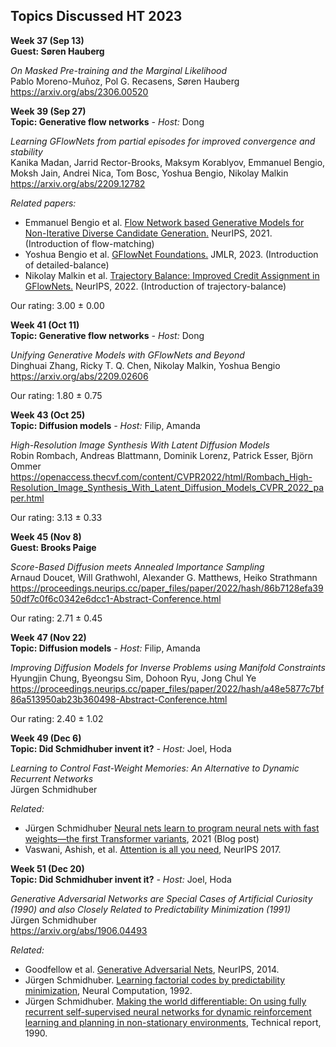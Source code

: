 ## Topics Discussed HT 2023

__Week 37 (Sep 13)__
<br>
__Guest: Søren Hauberg__

*On Masked Pre-training and the Marginal Likelihood*
<br>
Pablo Moreno-Muñoz, Pol G. Recasens, Søren Hauberg
<br>
https://arxiv.org/abs/2306.00520

__Week 39 (Sep 27)__
<br>
__Topic: Generative flow networks__
_- Host:_ Dong

*Learning GFlowNets from partial episodes for improved convergence and stability*
<br>
Kanika Madan, Jarrid Rector-Brooks, Maksym Korablyov, Emmanuel Bengio, Moksh Jain, Andrei Nica, Tom Bosc, Yoshua Bengio, Nikolay Malkin
<br>
https://arxiv.org/abs/2209.12782

*Related papers:*

* Emmanuel Bengio et al. [Flow Network based Generative Models for Non-Iterative Diverse Candidate Generation.](https://arxiv.org/abs/2106.04399) NeurIPS, 2021. (Introduction of flow-matching)
* Yoshua Bengio et al. [GFlowNet Foundations.](https://www.jmlr.org/papers/v24/22-0364.html) JMLR, 2023. (Introduction of detailed-balance)
* Nikolay Malkin et al. [Trajectory Balance: Improved Credit Assignment in GFlowNets.](https://arxiv.org/abs/2201.13259) NeurIPS, 2022. (Introduction of trajectory-balance)

Our rating: 3.00 ± 0.00

__Week 41 (Oct 11)__
<br>
__Topic: Generative flow networks__
_- Host:_ Dong

*Unifying Generative Models with GFlowNets and Beyond*
<br>
Dinghuai Zhang, Ricky T. Q. Chen, Nikolay Malkin, Yoshua Bengio
<br>
https://arxiv.org/abs/2209.02606

Our rating: 1.80 ± 0.75

__Week 43 (Oct 25)__
<br>
__Topic: Diffusion models__
_- Host:_ Filip, Amanda

*High-Resolution Image Synthesis With Latent Diffusion Models*
<br>
Robin Rombach, Andreas Blattmann, Dominik Lorenz, Patrick Esser, Björn Ommer
<br>
https://openaccess.thecvf.com/content/CVPR2022/html/Rombach_High-Resolution_Image_Synthesis_With_Latent_Diffusion_Models_CVPR_2022_paper.html

Our rating: 3.13 ± 0.33

__Week 45 (Nov 8)__
<br>
__Guest: Brooks Paige__

*Score-Based Diffusion meets Annealed Importance Sampling*
<br>
Arnaud Doucet, Will Grathwohl, Alexander G. Matthews, Heiko Strathmann
<br>
https://proceedings.neurips.cc/paper_files/paper/2022/hash/86b7128efa3950df7c0f6c0342e6dcc1-Abstract-Conference.html

Our rating: 2.71 ± 0.45

__Week 47 (Nov 22)__
<br>
__Topic: Diffusion models__
_- Host:_ Filip, Amanda

*Improving Diffusion Models for Inverse Problems using Manifold Constraints*
<br>
Hyungjin Chung, Byeongsu Sim, Dohoon Ryu, Jong Chul Ye
<br>
https://proceedings.neurips.cc/paper_files/paper/2022/hash/a48e5877c7bf86a513950ab23b360498-Abstract-Conference.html

Our rating: 2.40 ± 1.02

__Week 49 (Dec 6)__
<br>
__Topic: Did Schmidhuber invent it?__
_- Host:_ Joel, Hoda

*Learning to Control Fast-Weight Memories: An Alternative to Dynamic Recurrent Networks*
<br>
Jürgen Schmidhuber

*Related:*

* Jürgen Schmidhuber [Neural nets learn to program neural nets with fast weights—the first Transformer variants](https://people.idsia.ch/~juergen/fast-weight-programmer-1991-transformer.html), 2021 (Blog post)
* Vaswani, Ashish, et al. [Attention is all you need](https://proceedings.neurips.cc/paper_files/paper/2017/hash/3f5ee243547dee91fbd053c1c4a845aa-Abstract.html), NeurIPS 2017.

__Week 51 (Dec 20)__
<br>
__Topic: Did Schmidhuber invent it?__
_- Host:_ Joel, Hoda

*Generative Adversarial Networks are Special Cases of Artificial Curiosity (1990) and also Closely Related to Predictability Minimization (1991)*
<br>
Jürgen Schmidhuber
<br>
https://arxiv.org/abs/1906.04493

*Related:*

* Goodfellow et al. [Generative Adversarial Nets](https://proceedings.neurips.cc/paper_files/paper/2014/hash/5ca3e9b122f61f8f06494c97b1afccf3-Abstract.html), NeurIPS, 2014.
* Jürgen Schmidhuber. [Learning factorial codes by predictability minimization](https://mediatum.ub.tum.de/node?id=813184), Neural Computation, 1992.
* Jürgen Schmidhuber. [Making the world differentiable: On using fully recurrent self-supervised
neural networks for dynamic reinforcement learning and planning in non-stationary
environments](http://people.idsia.ch/~juergen/FKI-126-90_(revised)bw_ocr.pdf), Technical report, 1990.
